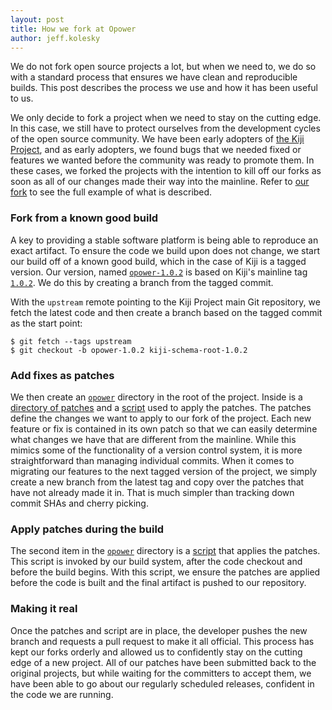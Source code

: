 ```yaml
---
layout: post
title: How we fork at Opower
author: jeff.kolesky
---
```


We do not fork open source projects a lot, but when we need to, we do so
with a standard process that ensures we have clean and reproducible builds.
This post describes the process we use and how it has been useful to us.

We only decide to fork a project when we need to stay on the cutting edge.  In
this case,  we still have to protect ourselves from the development cycles of
the open source community.  We have been early adopters of [the Kiji
Project][kiji], and as early adopters, we found bugs that we needed fixed or
features we wanted before the community was ready to promote them.  In these
cases, we forked the projects with the intention to kill off our forks as soon
as all of our changes made their way into the mainline.  Refer to [our
fork][kiji-fork] to see the full example of what is described.

### Fork from a known good build

A key to providing a stable software platform is being able to reproduce an
exact artifact.  To ensure the code we build upon does not change, we start our
build off of a known good build, which in the case of Kiji is a tagged version.
Our version, named [`opower-1.0.2`][kiji-fork] is based on Kiji's mainline tag
[`1.0.2`][kiji-tag].  We do this by creating a branch from the tagged commit.

With the `upstream` remote pointing to the Kiji Project main Git repository, we
fetch the latest code and then create a branch based on the tagged commit as the
start point:

    $ git fetch --tags upstream
    $ git checkout -b opower-1.0.2 kiji-schema-root-1.0.2

### Add fixes as patches

We then create an [`opower`][opower-sub] directory in the root of the project.
Inside is a [directory of patches][patches] and a [script][] used to apply the
patches.  The patches define the changes we want to apply to our fork of the
project.  Each new feature or fix is contained in its own patch so that we can
easily determine what changes we have that are different from the mainline.
While this mimics some of the functionality of a version control system, it is
more straightforward than managing individual commits.  When it comes to
migrating our features to the next tagged version of the project, we simply
create a new branch from the latest tag and copy over the patches that have not
already made it in.  That is much simpler than tracking down commit SHAs and
cherry picking.

### Apply patches during the build

The second item in the [`opower`][opower-sub] directory is a [script][] that applies
the patches.  This script is invoked by our build system, after the code
checkout and before the build begins.  With this script, we ensure the patches
are applied before the code is built and the final artifact is pushed to our
repository.

### Making it real

Once the patches and script are in place, the developer pushes the new branch
and requests a pull request to make it all official.  This process has kept our
forks orderly and allowed us to confidently stay on the cutting edge of a new
project.  All of our patches have been submitted back to the original projects,
but while waiting for the committers to accept them, we have been able to go
about our regularly scheduled releases, confident in the code we are running.


[kiji]: http://kiji.org
[kiji-fork]: https://github.com/opower/kiji-schema/tree/opower-1.0.2
[kiji-tag]: https://github.com/kijiproject/kiji-schema/tree/kiji-schema-root-1.0.2
[opower-sub]: https://github.com/opower/kiji-schema/tree/opower-1.0.2/opower
[patches]: https://github.com/opower/kiji-schema/tree/opower-1.0.2/opower/patches
[script]: https://github.com/opower/kiji-schema/blob/opower-1.0.2/opower/apply-patches.sh
